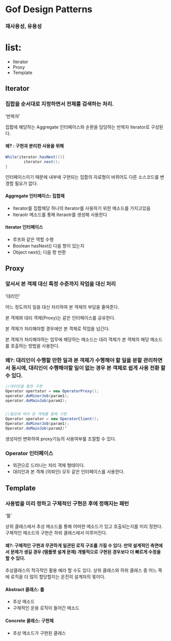 # Gof Design Patterns
###  재사용성, 유용성

# list:

 * Iterator
 * Proxy
 * Template 

##

## Iterator


### 집합을 순서대로 지정하면서 전체를 검색하는 처리.

‘반복자’

집합에 해당하는 Aggregate 인터페이스와 순환을 담당하는 반복자 Iterator로 구성된다.

#### 왜? : 구현과 분리한 사용을 위해

```java	
While(iterator.hasNext()){
		iterator.next(); 
}
```

인터페이스이기 때문에 내부에 구현되는 집합의 자료형이 바뀌어도 다른 소스코드를 변경할 필요가 없다.

#### Aggregate 인터페이스: 집합체

* Iterator를 집합체당 하나의 Iterator를 사용하기 위한 메소드를 가지고있음
* Iteraotr 메소드를 통해 Iteraotr를 생성해 사용한다

#### Iterator 인터페이스 

* 루프와 같은 역할 수행
* Boolean hasNext() 다음 항이 있는지
* Object next(); 다음 항 반환 

##

## Proxy

### 앞서서 본 객체 대신 특정 수준까지 작업을 대신 처리
‘대리인’

어느 정도까지 일을 대신 처리하여 본 객체의 부담을 줄여준다. 

본 객체와 대리 객체(Proxy)는 같은 인터페이스를 공유한다.

본 객체가 처리해야할 경우에만 본 객체로 작업을 넘긴다.

본 객체가 처리해야하는 업무에 해당하는 메소드는 대리 객체가 본 객체의 해당 메소드를 호출하는 방법을 사용한다.  

### 왜?: 대리인이 수행할 만한 일과 본 객체가 수행해야 할 일을 분할 관리하면서 동시에, 대리인이 수행해야할 일이 없는 경우 본 객체로 쉽게 사용 전환 할 수 있다.
```java
//대리인을 통한 구현 
Operator opertator = new OperatorProxy();
operator.doMinorJob(param1);
operator.doMainJob(param2);


//필요에 따라 본 객체를 통해 구현
Operator operator = new OperatorClient();
Operator.doMinorJob(param1);
Operator.doMainJob(param2)’
```

생성자만 변화하여 proxy기능의 사용여부를 조절할 수 있다.

### Operator 인터페이스
* 외관으로 드러나는 처리 객체 형태이다.
* 대리인과 본 객체 (의뢰인) 모두 같은 인터페이스를 사용한다.

##

## Template


### 사용법을 미리 정하고 구체적인 구현은 후에 정해지는 패턴

‘틀’

상위 클래스에서 추상 메소드를 통해 어떠한 메소드가 있고 호출되는지를 미리 정한다. 구체적인 메소드의 구현은 하위 클래스에서 이루어진다.

#### 왜?: 구체적인 구현과 무관하게 일관된 로직 구조를 가질 수 있다. 만약 설계적인 측면에서 문제가 생길 경우 (템플렛 설계 문제) 개별적으로 구현된 경우보다 더 빠르게 수정을 할 수 있다. 

추상클래스의 적극적인 활용 예라 할 수도 있다. 
상위 클래스와 하위 클래스 중 어느 쪽에 로직을 더 많이 할당할지는 온전히 설계자의 몫이다.

#### Abstract 클래스: 틀

* 추상 메소드 
* 구체적인 운용 로직이 들어간 메소드
#### Concrete 클래스: 구현체 

* 추상 메소드가 구현된 클래스
